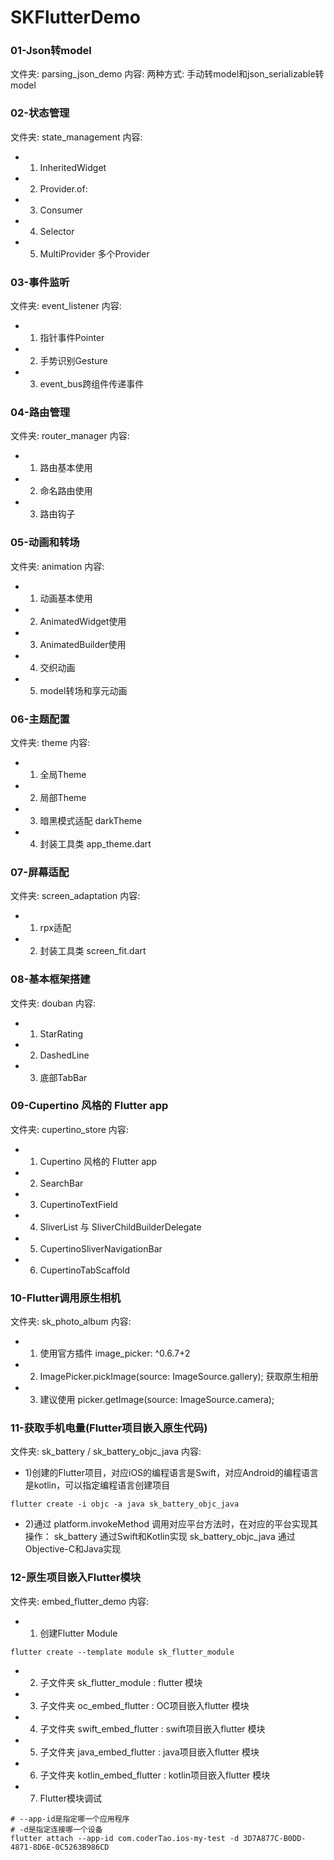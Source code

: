# SKFlutterDemo


### 01-Json转model 
文件夹: parsing_json_demo
内容:  两种方式: 手动转model和json_serializable转model

### 02-状态管理 
文件夹: state_management
内容:
+ 1) InheritedWidget 
+ 2) Provider.of: 
+ 3) Consumer 
+ 4) Selector
+ 5) MultiProvider 多个Provider

### 03-事件监听
文件夹: event_listener
内容: 
+ 1) 指针事件Pointer  
+ 2) 手势识别Gesture   
+ 3) event_bus跨组件传递事件

### 04-路由管理
文件夹: router_manager
内容: 
+ 1) 路由基本使用 
+ 2) 命名路由使用
+ 3) 路由钩子 

### 05-动画和转场
文件夹: animation
内容:
+ 1) 动画基本使用
+ 2) AnimatedWidget使用
+ 3) AnimatedBuilder使用
+ 4) 交织动画
+ 5) model转场和享元动画

### 06-主题配置
文件夹: theme
内容:
+ 1) 全局Theme
+ 2) 局部Theme
+ 3) 暗黑模式适配 darkTheme
+ 4) 封装工具类 app_theme.dart

### 07-屏幕适配
文件夹: screen_adaptation
内容:
+ 1) rpx适配
+ 2) 封装工具类 screen_fit.dart

### 08-基本框架搭建
文件夹: douban
内容:
+ 1) StarRating
+ 2) DashedLine
+ 3) 底部TabBar

### 09-Cupertino 风格的 Flutter app
文件夹: cupertino_store
内容: 
+ 1) Cupertino 风格的 Flutter app
+ 2) SearchBar
+ 3) CupertinoTextField
+ 4) SliverList 与 SliverChildBuilderDelegate
+ 5) CupertinoSliverNavigationBar
+ 6) CupertinoTabScaffold

### 10-Flutter调用原生相机
文件夹: sk_photo_album
内容:
+ 1) 使用官方插件 image_picker: ^0.6.7+2
+ 2) ImagePicker.pickImage(source: ImageSource.gallery); 获取原生相册
+ 3) 建议使用 picker.getImage(source: ImageSource.camera);

### 11-获取手机电量(Flutter项目嵌入原生代码)
文件夹: sk_battery / sk_battery_objc_java
内容: 
+ 1)创建的Flutter项目，对应iOS的编程语言是Swift，对应Android的编程语言是kotlin，可以指定编程语言创建项目

```
flutter create -i objc -a java sk_battery_objc_java
```

+ 2)通过 platform.invokeMethod 调用对应平台方法时，在对应的平台实现其操作：
sk_battery 通过Swift和Kotlin实现
sk_battery_objc_java 通过Objective-C和Java实现


### 12-原生项目嵌入Flutter模块
文件夹: embed_flutter_demo
内容: 
+ 1) 创建Flutter Module

```
flutter create --template module sk_flutter_module
```

+ 2) 子文件夹 sk_flutter_module :  flutter 模块
+ 3) 子文件夹 oc_embed_flutter : OC项目嵌入flutter 模块
+ 4) 子文件夹 swift_embed_flutter : swift项目嵌入flutter 模块
+ 5) 子文件夹 java_embed_flutter : java项目嵌入flutter 模块
+ 6) 子文件夹 kotlin_embed_flutter : kotlin项目嵌入flutter 模块


+ 7) Flutter模块调试
```
# --app-id是指定哪一个应用程序
# -d是指定连接哪一个设备
flutter attach --app-id com.coderTao.ios-my-test -d 3D7A877C-B0DD-4871-8D6E-0C5263B986CD
```

